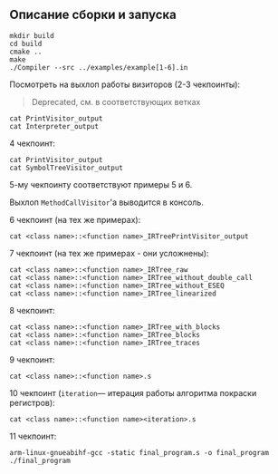 ## Описание сборки и запуска

```
mkdir build
cd build
cmake ..
make
./Compiler --src ../examples/example[1-6].in
```

Посмотреть на выхлоп работы визиторов (2-3 чекпоинты):
> Deprecated, см. в соответствующих ветках

```
cat PrintVisitor_output
cat Interpreter_output
```

4 чекпоинт:
```
cat PrintVisitor_output
cat SymbolTreeVisitor_output
```

5-му чекпоинту соответствуют примеры 5 и 6.

Выхлоп `MethodCallVisitor`'a выводится в консоль. 

6 чекпоинт (на тех же примерах):

```
cat <class name>::<function name>_IRTreePrintVisitor_output
```

7 чекпоинт (на тех же примерах - они усложнены):
```
cat <class name>::<function name>_IRTree_raw
cat <class name>::<function name>_IRTree_without_double_call
cat <class name>::<function name>_IRTree_without_ESEQ
cat <class name>::<function name>_IRTree_linearized
```

8 чекпоинт:
```
cat <class name>::<function name>_IRTree_with_blocks
cat <class name>::<function name>_IRTree_blocks
cat <class name>::<function name>_IRTree_traces
```

9 чекпоинт:
```
cat <class name>::<function name>.s
```

10 чекпоинт (`iteration`— итерация работы алгоритма покраски регистров):
```
cat <class name>::<function name><iteration>.s
```

11 чекпоинт:
```
arm-linux-gnueabihf-gcc -static final_program.s -o final_program
./final_program
```